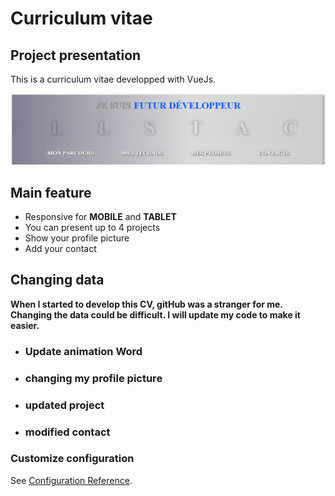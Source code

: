 # Curriculum vitae

## Project presentation

This is a curriculum vitae developped with VueJs.

![image extrait de mon CV](https://github.com/aviateur22/moncv/blob/master/src/assets/images/banner.PNG "Titre, facultatif")

## Main feature
- Responsive for **MOBILE** and **TABLET**
- You can present up to 4 projects
- Show your profile picture
- Add your contact

## Changing data

**When I started to develop this CV, gitHub was a stranger for me.
Changing the data could be difficult. 
I will update my code to make it easier.**

- ### Update animation Word


- ### changing my profile picture

- ### updated project

- ### modified contact

### Customize configuration
See [Configuration Reference](https://cli.vuejs.org/config/).
